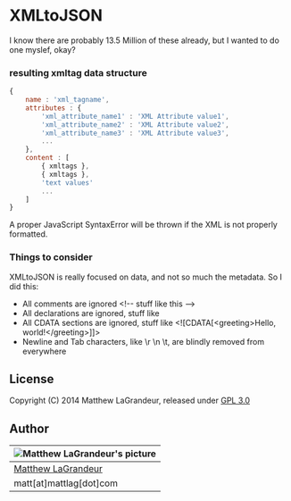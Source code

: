 # XMLtoJSON
I know there are probably 13.5 Million of these already, but I wanted to do one myslef, okay?

### resulting xmltag data structure
```javascript
{
	name : 'xml_tagname',
	attributes : {
		'xml_attribute_name1' : 'XML Attribute value1',
		'xml_attribute_name2' : 'XML Attribute value2',
		'xml_attribute_name3' : 'XML Attribute value3',
		...
	},
	content : [ 
		{ xmltags },
		{ xmltags },
		'text values'
		...
	]
}
```
A proper JavaScript SyntaxError will be thrown if the XML is not properly formatted.

### Things to consider
XMLtoJSON is really focused on data, and not so much the metadata. So I did this:
* All comments are ignored &lt;!-- stuff like this --&gt;
* All declarations are ignored, stuff like <?xml version="1.0" encoding="UTF-8"?>
* All CDATA sections are ignored, stuff like &lt;![CDATA[&lt;greeting&gt;Hello, world!&lt;/greeting&gt;]]&gt; 
* Newline and Tab characters, like \r \n \t, are blindly removed from everywhere

## License
Copyright (C) 2014 Matthew LaGrandeur, released under [GPL 3.0](https://www.gnu.org/licenses/gpl-3.0-standalone.html)

## Author
| ![Matthew LaGrandeur's picture](https://1.gravatar.com/avatar/f6f7b963adc54db7e713d7bd5f4903ec?s=70) |
|---|
| [Matthew LaGrandeur](http://mattlag.com/) |
| matt[at]mattlag[dot]com |



